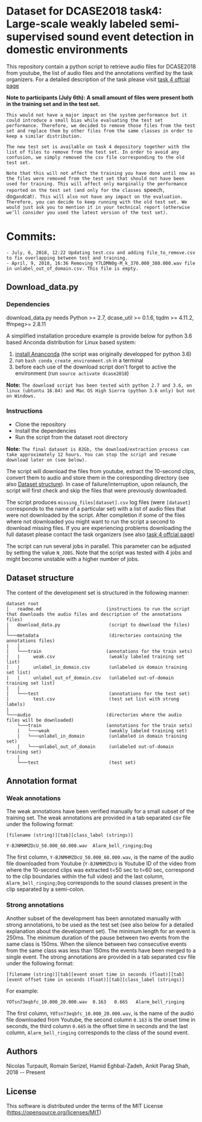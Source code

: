 # Dataset for DCASE2018 task4: Large-scale weakly labeled semi-supervised sound event detection in domestic environments

This repository contain a python script to retrieve audio files for DCASE2018 from youtube, the list of audio files and the annotations verified by the task organizers. For a detailed description of the task please visit [task 4 offcial page](http://dcase.community//challenge2018/task-large-scale-weakly-labeled-semi-supervised-sound-event-detection)

**Note to participants (July 6th): A small amount of files were present both in the training set and in the test set.**

`This would not have a major impact on the system performance but it could introduce a small bias while evaluating the test set performance. Therefore, we decided to remove those files from the test set and replace them by other files from the same classes in order to keep a similar distribution.`

`The new test set is available on task 4 depository together with the list of files to remove from the test set. In order to avoid any confusion, we simply removed the csv file corresponding to the old test set.`

`Note that this will not affect the training you have done until now as the files were removed from the test set that should not have been used for training. This will affect only marginally the performance reported on the test set (and only for the classes `speech`, `dog` and `cat`). This will also not have any impact on the evaluation. Therefore, you can decide to keep running with the old test set. We would just ask you to mention it in your technical report (otherwise we’ll consider you used the latest version of the test set).`


# Commits:

    - July, 6, 2018, 12:22 Updating test.csv and adding file_to_remove.csv to fix overlapping between test and training.
    - April, 9, 2018, 16:36 Removing Y7LDMN0g-M_k_370.000_380.000.wav file in unlabel_out_of_domain.csv. This file is empty.

## Download_data.py

### Dependencies

download_data.py needs Python >= 2.7, dcase_util >= 0.1.6, tqdm >= 4.11.2, ffmpeg>= 2.8.11

A simplified installation procedure example is provide below for python 3.6 based Anconda distribution for Linux based system:
1. [install Ananconda](https://www.anaconda.com/download/#linux) (the script was originally developped for python 3.6)
2. run `bash conda_create_environment.sh` in a terminal
3. before each use of the download script don't forget to active the environment (run `source activate dcase2018`)


**Note:** `The download script has been tested with python 2.7 and 3.6, on linux (ubtuntu 16.04) and Mac OS High Sierra (python 3.6 only) but not on Windows.`



### Instructions

* Clone the repository
* Install the dependencies
* Run the script from the dataset root directory

**Note:** `The final dataset is 82Gb, the download/extraction process can take approximately 12 hours. You can stop the script and resume download later on (see below).`

The script will download the files from youtube, extract the 10-second clips, convert them to audio and store them in the corresponding directory (see also [Dataset structure](#dset_struct)). In case of failure/interruption, upon relaunch, the script will first check and skip the files that were previously downloaded.

The script produces  `missing_files[dataset].csv` log files (were `[dataset]` corresponds to the name of a particular set) with a list of audio files that were not downloaded by the script. After completion if some of the files where not downloaded you might want to run the script a second to download missing files. If you are experiencing problems downloading the full dataset please contact the task organizers (see also [task 4 offcial page](http://dcase.community//challenge2018/task-large-scale-weakly-labeled-semi-supervised-sound-event-detection))

The script can run several jobs in parallel. This parameter can be adjusted by setting the value `N_JOBS`. Note that the script was tested with 4 jobs and might become unstable with a higher number of jobs.


## <a name="dset_struct"></a> Dataset structure
The content of the development set is structured in the following manner:

```
dataset root
│   readme.md				         (instructions to run the script that downloads the audio files and description of the annotations files)
|   download_data.py                  (script to download the files)
│
└───metadata			              (directories containing the annotations files)
|   │
|   └───train			             (annotations for the train sets)
|   |     weak.csv                    (weakly labeled training set list)
│   |     unlabel_in_domain.csv       (unlabeled in domain training set list)
|   |     unlabel_out_of_domain.csv   (unlabeled out-of-domain training set list)
|   |
|   └───test			              (annotations for the test set)
|         test.csv                    (test set list with strong labels)
|    
└───audio					         (directories where the audio files will be downloaded)
    └───train			             (annotations for the train sets)
    |   └───weak                      (weakly labeled training set)
    |   └───unlabel_in_domain         (unlabeled in domain training set)
    |   └───unlabel_out_of_domain     (unlabeled out-of-domain training set)
    |
    └───test			              (test set)       
```

## Annotation format

### Weak annotations
The weak annotations have been verified manually for a small subset of the training set. The weak annotations are provided in a tab separated csv file under the following format:

```
[filename (string)][tab][class_label (strings)]
```

```
Y-BJNMHMZDcU_50.000_60.000.wav	Alarm_bell_ringing;Dog
```

The first column, `Y-BJNMHMZDcU_50.000_60.000.wav`, is the name of the audio file downloaded from Youtube (`Y-BJNMHMZDcU` is Youtube ID of the video from where the 10-second clips was extracted t=50 sec to t=60 sec, correspond to the clip boundaries within the full video) and the last column, `Alarm_bell_ringing;Dog` corresponds to the sound classes present in the clip separated by a semi-colon.

### Strong annotations
Another subset of the development has been annotated manually with strong annotations, to be used as the test set (see also below for a detailed explanation about the development set). The minimum length for an event is 250ms. The minimum duration of the pause between two events from the same class is 150ms. When the silence between two consecutive events from the same class was less than 150ms the events have been merged to a single event. The strong annotations are provided in a tab separated csv file under the following format:

```
[filename (string)][tab][event onset time in seconds (float)][tab][event offset time in seconds (float)][tab][class_label (strings)]
```
For example:

```
YOTsn73eqbfc_10.000_20.000.wav	0.163	0.665	Alarm_bell_ringing
```

The first column, `YOTsn73eqbfc_10.000_20.000.wav`, is the name of the audio file downloaded from Youtube, the second column `0.163` is the onset time in seconds, the third column `0.665` is the offset time in seconds and the last column, `Alarm_bell_ringing` corresponds to the class of the sound event.



## Authors

Nicolas Turpault, Romain Serizel, Hamid Eghbal-Zadeh, Ankit Parag Shah, 2018 -- Present

## License

This software is distributed under the terms of the MIT License  (https://opensource.org/licenses/MIT)
